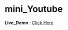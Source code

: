 # mini_Youtube
 __Live_Demo__ : [Click Here](file:///home/ayshakhan/Downloads/Youtube-mini-project-main/youtube3/youtube2/index.html)

 
